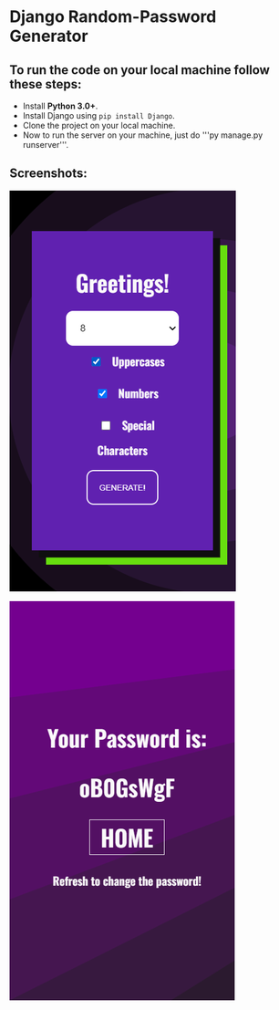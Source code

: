 # **Django Random-Password Generator**

## To run the code on your local machine follow these steps:
* Install **Python 3.0+**.
* Install Django using ```pip install Django```.
* Clone the project on your local machine.
* Now to run the server on your machine, just do '''py manage.py runserver'''.

## Screenshots:

![](Screenshots/Capture.PNG)

![](Screenshots/Capture2.PNG)
